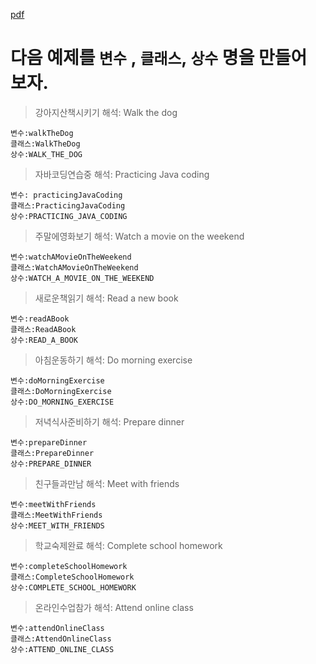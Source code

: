 [pdf](./JAVA240812simple148.pdf)
# 다음 예제를 `변수` , `클래스`, `상수` 명을 만들어 보자.
> 강아지산책시키기 해석: Walk the dog
```
변수:walkTheDog
클래스:WalkTheDog
상수:WALK_THE_DOG
```
> 자바코딩연습중 해석: Practicing Java coding
```
변수: practicingJavaCoding
클래스:PracticingJavaCoding
상수:PRACTICING_JAVA_CODING
```
> 주말에영화보기 해석: Watch a movie on the weekend
```
변수:watchAMovieOnTheWeekend
클래스:WatchAMovieOnTheWeekend
상수:WATCH_A_MOVIE_ON_THE_WEEKEND
```
> 새로운책읽기 해석: Read a new book
```
변수:readABook
클래스:ReadABook
상수:READ_A_BOOK
```
> 아침운동하기 해석: Do morning exercise
```
변수:doMorningExercise
클래스:DoMorningExercise
상수:DO_MORNING_EXERCISE
```
> 저녁식사준비하기 해석: Prepare dinner
```
변수:prepareDinner
클래스:PrepareDinner
상수:PREPARE_DINNER
```
> 친구들과만남 해석: Meet with friends
```
변수:meetWithFriends
클래스:MeetWithFriends
상수:MEET_WITH_FRIENDS
```
> 학교숙제완료 해석: Complete school homework
```
변수:completeSchoolHomework
클래스:CompleteSchoolHomework
상수:COMPLETE_SCHOOL_HOMEWORK
```
> 온라인수업참가 해석: Attend online class
```
변수:attendOnlineClass
클래스:AttendOnlineClass
상수:ATTEND_ONLINE_CLASS
```
